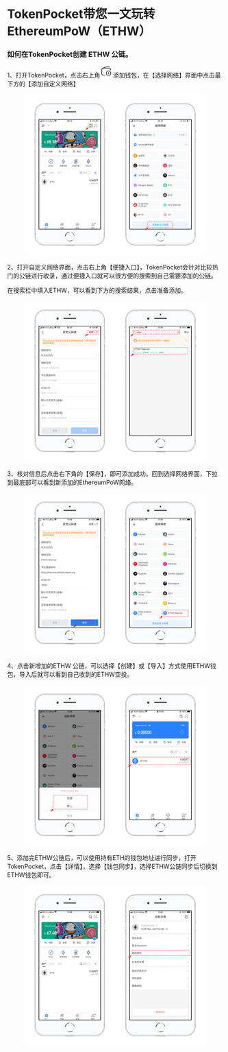 # TokenPocket带您一文玩转EthereumPoW（ETHW）

### 如何在TokenPocket创建 ETHW 公链。

1、打开TokenPocket，点击右上角![](<../../.gitbook/assets/image (22).png>)添加钱包，在【选择网络】界面中点击最下方的【添加自定义网络】

<figure><img src="../../.gitbook/assets/1 (6).png" alt=""><figcaption></figcaption></figure>

2、打开自定义网络界面，点击右上角【便捷入口】，TokenPocket会针对比较热门的公链进行收录，通过便捷入口就可以很方便的搜索到自己需要添加的公链。

在搜索栏中填入ETHW，可以看到下方的搜索结果，点击准备添加。

<figure><img src="../../.gitbook/assets/2 (31).png" alt=""><figcaption></figcaption></figure>

3、核对信息后点击右下角的【保存】，即可添加成功。回到选择网络界面，下拉到最底部可以看到新添加的EthereumPoW网络。

<figure><img src="../../.gitbook/assets/3 (26).png" alt=""><figcaption></figcaption></figure>

4、点击新增加的ETHW 公链，可以选择【创建】或【导入】方式使用ETHW钱包，导入后就可以看到自己收到的ETHW空投。

<figure><img src="../../.gitbook/assets/4 (18).png" alt=""><figcaption></figcaption></figure>

5、添加完ETHW公链后，可以使用持有ETH的钱包地址进行同步，打开TokenPocket，点击【详情】，选择【钱包同步】，选择ETHW公链同步后切换到ETHW钱包即可。

<figure><img src="../../.gitbook/assets/1e97f355db839fa9939135b57f7a4a1.png" alt=""><figcaption></figcaption></figure>
